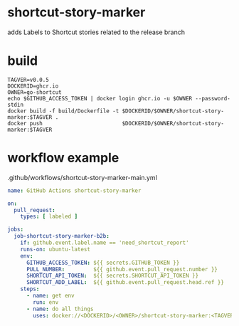 # shortcut-story-marker

adds Labels to Shortcut stories related to the release branch

# build

```shell
TAGVER=v0.0.5
DOCKERID=ghcr.io
OWNER=go-shortcut
echo $GITHUB_ACCESS_TOKEN | docker login ghcr.io -u $OWNER --password-stdin
docker build -f build/Dockerfile -t $DOCKERID/$OWNER/shortcut-story-marker:$TAGVER .
docker push                         $DOCKERID/$OWNER/shortcut-story-marker:$TAGVER
```

# workflow example

.github/workflows/shortcut-story-marker-main.yml
```yaml
name: GitHub Actions shortcut-story-marker

on:
  pull_request:
    types: [ labeled ]

jobs:
  job-shortcut-story-marker-b2b:
    if: github.event.label.name == 'need_shortcut_report'
    runs-on: ubuntu-latest
    env:
      GITHUB_ACCESS_TOKEN: ${{ secrets.GITHUB_TOKEN }}
      PULL_NUMBER:         ${{ github.event.pull_request.number }}
      SHORTCUT_API_TOKEN:  ${{ secrets.SHORTCUT_API_TOKEN }}
      SHORTCUT_ADD_LABEL:  ${{ github.event.pull_request.head.ref }}
    steps:
      - name: get env
        run: env
      - name: do all things
        uses: docker://<DOCKERID>/<OWNER>/shortcut-story-marker:<TAGVER>

```
